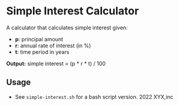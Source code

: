 # Simple Interest Calculator

A calculator that calculates simple interest given:
- **p**: principal amount
- **r**: annual rate of interest (in %)
- **t**: time period in years

**Output:** simple interest = (p * r * t) / 100

## Usage
- See `simple-interest.sh` for a bash script version.
2022 XYX,inc
